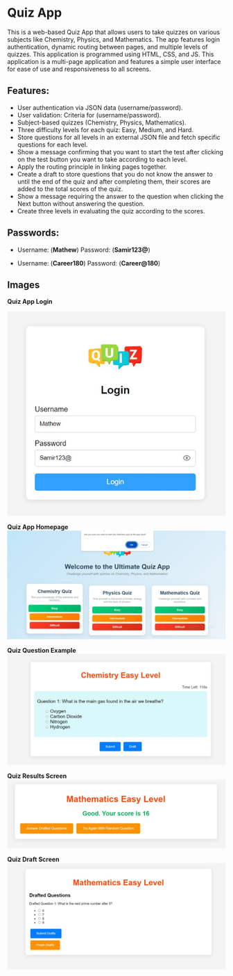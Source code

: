 # Quiz App

This is a web-based Quiz App that allows users to take quizzes on various subjects like Chemistry, Physics, and Mathematics. The app features login authentication, dynamic routing between pages, and multiple levels of quizzes.
This application is programmed using HTML, CSS, and JS. This application is a multi-page application and features a simple user interface for ease of use and responsiveness to all screens.

## Features:
- User authentication via JSON data (username/password).
- User validation: Criteria for (username/password).
- Subject-based quizzes (Chemistry, Physics, Mathematics).
- Three difficulty levels for each quiz: Easy, Medium, and Hard.
- Store questions for all levels in an external JSON file and fetch specific questions for each level.
- Show a message confirming that you want to start the test after clicking on the test button you want to take according to each level.
- Apply the routing principle in linking pages together.
- Create a draft to store questions that you do not know the answer to until the end of the quiz and after completing them, their scores are added to the total scores of the quiz.
- Show a message requiring the answer to the question when clicking the Next button without answering the question.
- Create three levels in evaluating the quiz according to the scores.

## Passwords:
- Username: (**Mathew**)       Password: (**Samir123@**)
  
- Username: (**Career180**)    Password: (**Career@180**)

## Images


**Quiz App Login**

![Project Images](https://github.com/MS418/Quiz-App/blob/main/Quiz%20App%20Imags/3.JPG)



**Quiz App Homepage**
![Project Images](https://github.com/MS418/Quiz-App/blob/main/Quiz%20App%20Imags/4.JPG)



**Quiz Question Example**
![Project Images](https://github.com/MS418/Quiz-App/blob/main/Quiz%20App%20Imags/5.JPG)


**Quiz Results Screen**
![Project Images](https://github.com/MS418/Quiz-App/blob/main/Quiz%20App%20Imags/2.JPG)



**Quiz Draft Screen**
![Project Images](https://github.com/MS418/Quiz-App/blob/main/Quiz%20App%20Imags/1.JPG)
